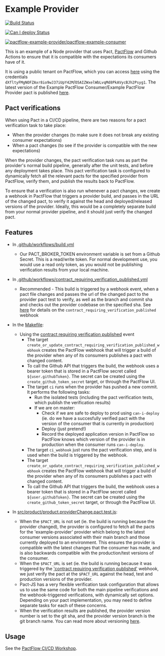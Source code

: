 
# Example Provider

[![Build Status](https://github.com/pactflow/example-provider/actions/workflows/build.yml/badge.svg)](https://github.com/pactflow/example-provider/actions)

[![Can I deploy Status](https://test.pactflow.io/pacticipants/pactflow-example-provider/branches/master/latest-version/can-i-deploy/to-environment/production/badge)](https://test.pactflow.io/pacticipants/pactflow-example-provider/branches/master/latest-version/can-i-deploy/to-environment/production/badge)

[![pactflow-example-provider/pactflow-example-consumer](https://test.pactflow.io/pacts/provider/pactflow-example-provider/consumer/pactflow-example-consumer/latest/master/badge.svg)](https://test.pactflow.io/pacts/provider/pactflow-example-provider/consumer/pactflow-example-consumer/latest/master)

This is an example of a Node provider that uses Pact, [PactFlow](https://pactflow.io) and Github Actions to ensure that it is compatible with the expectations its consumers have of it.

It is using a public tenant on PactFlow, which you can access [here](https://test.pactflow.io/) using the credentials `dXfltyFMgNOFZAxr8io9wJ37iUpY42M`/`O5AIZWxelWbLvqMd8PkAVycBJh2Psyg1`. The latest version of the Example PactFlow Consumer/Example PactFlow Provider pact is published [here](https://test.pactflow.io/overview/provider/pactflow-example-provider/consumer/pactflow-example-consumer).

## Pact verifications

When using Pact in a CI/CD pipeline, there are two reasons for a pact verification task to take place:

* When the provider changes (to make sure it does not break any existing consumer expectations)
* When a pact changes (to see if the provider is compatible with the new expectations)

When the provider changes, the pact verification task runs as part the provider's normal build pipeline, generally after the unit tests, and before any deployment takes place. This pact verification task is configured to dynamically fetch all the relevant pacts for the specified provider from PactFlow, verify them, and publish the results back to PactFlow.

To ensure that a verification is also run whenever a pact changes, we create a webhook in PactFlow that triggers a provider build, and passes in the URL of the changed pact, to verify it against the head and deployed/released versions of the provider. Ideally, this would be a completely separate build from your normal provider pipeline, and it should just verify the changed pact.

## Features

* In [.github/workflows/build.yml](.github/workflows/build.yml)
  * Our PACT_BROKER_TOKEN environment variable is set from a Github Secret. This is a read/write token. For normal development use, you would use a read only token, as you would not be publishing verification results from your local machine.
  
* In [.github/workflows/contract_requiring_verification_published.yml](.github/workflows/contract_requiring_verification_published.yml)
  * Recommended - This build is triggered by a webhook event, when a pact file changes and passes the url of the changed pact to the provider pact test to verify, as well as the branch and commit sha and checks out the provider codebase on the specified sha. See [here](https://docs.pact.io/pact_broker/webhooks#the-contract-requiring-verification-published-event) for details on the `contract_requiring_verification_published` webhook

* In the [Makefile](Makefile):
  * Using the [contract requiring verification published](https://docs.pact.io/pact_broker/webhooks#the-contract-requiring-verification-published-event) event
    * The target `create_or_update_contract_requiring_verification_published_webhook` creates the PactFlow webhook that will trigger a build of the provider when any of its consumers publishes a pact with changed content.
    * To call the Github API that triggers the build, the webhook uses a bearer token that is stored in a PactFlow secret called `${user.githubToken}`. The secret can be created using the `create_github_token_secret` target, or through the PactFlow UI.
    * The target `ci` runs when the provider has pushed a new commit. It performs the following tasks:
      * Run the isolated tests (including the pact verification tests, which publish the verification results)
      * If we are on master:
        * Check if we are safe to deploy to prod using `can-i-deploy` (ie. do we have a succesfully verified pact with the version of the consumer that is currently in production)
        * Deploy (just pretend!)
        * Record the deployed application version in PactFlow so PactFlow knows which version of the provider is in production when the consumer runs `can-i-deploy`.
    * The target `ci_webhook` just runs the pact verification step, and is used when the build is triggered by the webhook.
    * The target `create_or_update_contract_requiring_verification_published_webhook` creates the PactFlow webhook that will trigger a build of the provider when any of its consumers publishes a pact with changed content.
    * To call the Github API that triggers the build, the webhook uses a bearer token that is stored in a PactFlow secret called `${user.githubToken}`. The secret can be created using the `create_github_token_secret` target, or through the PactFlow UI.

* In [src/product/product.providerChange.pact.test.js](src/product/product.providerChange.pact.test.js):
  * When the `$PACT_URL` is not set (ie. the build is running because the provider changed), the provider is configured to fetch all the pacts for the 'example-provider' provider which belong to the latest consumer versions associated with their main branch and those currently deployed to an environment. This ensures the provider is compatible with the latest changes that the consumer has made, and is also backwards compatible with the production/test versions of the consumer.
  * When the `$PACT_URL` is set (ie. the build is running because it was triggered by the ['contract requiring verification published'](https://docs.pact.io/pact_broker/webhooks#the-contract-requiring-verification-published-event) webhook, we just verify the pact at the `$PACT_URL` against the head, test and production versions of the provider.
  * Pact-JS has a very flexible verification task configuration that allows us to use the same code for both the main pipeline verifications and the webhook-triggered verifications, with dynamically set options. Depending on your pact implementation, you may need to define separate tasks for each of these concerns.
  * When the verification results are published, the provider version number is set to the git sha, and the provider version branch is the git branch name. You can read more about versioning [here](https://docs.pact.io/getting_started/versioning_in_the_pact_broker).

## Usage

See the [PactFlow CI/CD Workshop](https://github.com/pactflow/ci-cd-workshop).
